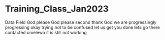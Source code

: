 # Training_Class_Jan2023
Data Field
God please
God please second
thank God
we are progressingly progressing
okay
trying not to be confused
let us get you done
lets go there
contacted omelewa
it is still not working
